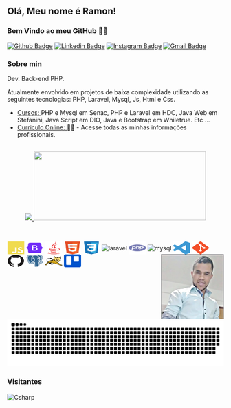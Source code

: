 ## Olá, Meu nome é Ramon! 

### Bem Vindo ao meu GitHub 👨‍💻

[![Github Badge](https://img.shields.io/badge/-Github-000?style=flat-square&logo=Github&logoColor=white&logoWidth=60&link=https://github.com/git-ramon)](https://github.com/git-ramon)
[![Linkedin Badge](https://img.shields.io/badge/-LinkedIn-blue?style=flat-square&logo=Linkedin&logoColor=white&link=https://www.linkedin.com/in/ramon-rodrigues-976a7a7b/)](https://www.linkedin.com/in/ramon-rodrigues-976a7a7b/)
[![Instagram Badge](https://img.shields.io/badge/Instagram-E4405F?base64?style=for-the-badge&logo=instagram&logoColor=white&link=https://www.instagram.com/ramon.rodriigues/)](https://www.instagram.com/ramon.rodriigues/)
[![Gmail Badge](https://img.shields.io/badge/Gmail-D14836?base64?style=for-the-badge&logo=gmail&logoColor=white&logoWidth=60&link=https://mail.google.com/mail/u/ramonrodriguesnw@gmail.com/#inbox?compose=new)](https://mail.google.com/mail/u/ramonrodriguesnw@gmail.com/#inbox?compose=new)




### Sobre min

Dev. Back-end PHP.

Atualmente envolvido em projetos de baixa complexidade utilizando as seguintes tecnologias: PHP, Laravel, Mysql, Js, Html e Css. 

- [Cursos: ](https://)PHP e Mysql em Senac, PHP e Laravel em HDC, Java Web em Stefanini, Java Script em DIO, Java e Bootstrap em Whiletrue. Etc ...
- [Curriculo Online: ](https://git-ramon.github.io/curriculoweb/) ✍🏼 - Acesse todas as minhas informações profissionais.

<br>
<div align="center">
  <a href="https://github.com/git-ramon">
    <img height="160em" src="https://github-readme-stats-git-masterrstaa-rickstaa.vercel.app/api?username=git-ramon&show_icons=true&theme=radical"/>
    <img height="160em" width="400em" src="https://github-readme-stats-git-masterrstaa-rickstaa.vercel.app/api/top-langs/?username=git-ramon&layout=compact&langs_count=7&theme=radical"/>
  </a>
</div>

##

<div style="display: inline_block"><br>
  <img align="center" alt="Js" height="30" width="40" src="https://raw.githubusercontent.com/devicons/devicon/master/icons/javascript/javascript-plain.svg">
  <img align="center" alt="bootstrp" height="30" width="40" src="https://raw.githubusercontent.com/devicons/devicon/master/icons/bootstrap/bootstrap-plain.svg">
  <img align="center" alt="java" height="30" width="40" src="https://raw.githubusercontent.com/devicons/devicon/master/icons/java/java-plain.svg">
  <img align="center" alt="HTML" height="30" width="40" src="https://raw.githubusercontent.com/devicons/devicon/master/icons/html5/html5-original.svg">
  <img align="center" alt="CSS" height="30" width="40" src="https://raw.githubusercontent.com/devicons/devicon/master/icons/css3/css3-original.svg">
  <img align="center" alt="laravel" height="60" width="60" src="https://cdn.jsdelivr.net/gh/devicons/devicon@latest/icons/laravel/laravel-original-wordmark.svg">
  <img align="center" alt="php" height="30" width="40" src="https://raw.githubusercontent.com/devicons/devicon/master/icons/php/php-plain.svg">
  <img align="center" alt="mysql" height="60" width="60" src="https://cdn.jsdelivr.net/gh/devicons/devicon@latest/icons/mysql/mysql-original-wordmark.svg"         
  <img align="center" alt="apache" height="30" width="40" src="https://raw.githubusercontent.com/devicons/devicon/master/icons/apache/apache-plain.svg">
  <img align="center" alt="vscode" height="30" width="40" src="https://raw.githubusercontent.com/devicons/devicon/master/icons/vscode/vscode-plain.svg">
  <img align="center" alt="git" height="30" width="40" src="https://raw.githubusercontent.com/devicons/devicon/master/icons/git/git-plain.svg">
  <img align="center" alt="github" height="30" width="40" src="https://raw.githubusercontent.com/devicons/devicon/master/icons/github/github-original.svg">
  <img align="center" alt="postgresql" height="30" width="40" src="https://raw.githubusercontent.com/devicons/devicon/master/icons/postgresql/postgresql-plain.svg">
  <img align="center" alt="tomcat" height="30" width="40" src="https://raw.githubusercontent.com/devicons/devicon/master/icons/tomcat/tomcat-original.svg">
  <img align="center" alt="trello" height="30" width="40" src="https://raw.githubusercontent.com/devicons/devicon/master/icons/trello/trello-plain.svg">
  
  
  <img align="right" alt="Ramon-pic" height="150" src="./assets/caricaturaramon.jpg">

</div>

##

<picture>
  <source media="(prefers-color-scheme: dark)" srcset="https://raw.githubusercontent.com/platane/platane/output/github-contribution-grid-snake-dark.svg">
  <source media="(prefers-color-scheme: light)" srcset="https://raw.githubusercontent.com/platane/platane/output/github-contribution-grid-snake.svg">
  <img alt="github contribution grid snake animation" src="https://raw.githubusercontent.com/platane/platane/output/github-contribution-grid-snake.svg">
</picture>
  
  
  <h3> Visitantes </h3>  

 <div>
  <img align="center" alt="Csharp" height="30" width="150" src="https://komarev.com/ghpvc/?username=git-ramon&color=green" alt="git-ramon" /> <br>
 </div>  
